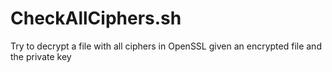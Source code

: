 # CheckAllCiphers.sh
Try to decrypt a file with all ciphers in OpenSSL given an encrypted file and the private key
